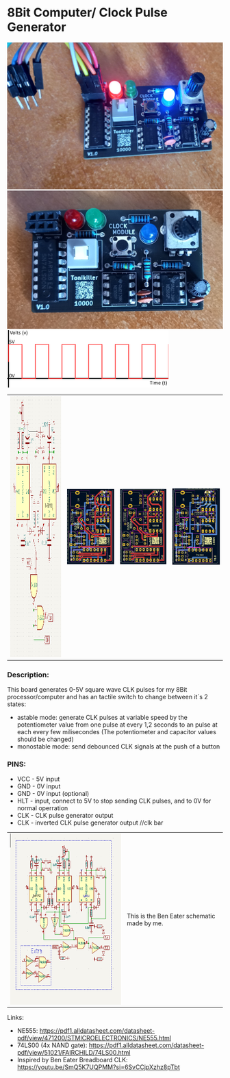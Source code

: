 # 8Bit Computer/ Clock Pulse Generator


<img src=https://github.com/Tonikiller10000/8BitProcessor/blob/main/ClkPulseGenerator/ComputerClk_Pictures/p1.jpg/>
<img src=https://github.com/Tonikiller10000/8BitProcessor/blob/main/ClkPulseGenerator/ComputerClk_Pictures/p2.jpg/>
<img src=https://github.com/Tonikiller10000/8BitProcessor/blob/main/ClkPulseGenerator/ComputerClk_Pictures/d1.png/>


<table>
  <tr>
    <td><img src=https://github.com/Tonikiller10000/8BitProcessor/blob/main/ClkPulseGenerator/ComputerClk_Pictures/s1.png height=610/></td>
    <td><img src=https://github.com/Tonikiller10000/8BitProcessor/blob/main/ClkPulseGenerator/ComputerClk_Pictures/s2.png/></td>
    <td><img src=https://github.com/Tonikiller10000/8BitProcessor/blob/main/ClkPulseGenerator/ComputerClk_Pictures/s3.png/></td>
    <td><img src=https://github.com/Tonikiller10000/8BitProcessor/blob/main/ClkPulseGenerator/ComputerClk_Pictures/s4.png/></td>
  </tr>
 </table>

### Description:

This board generates 0-5V square wave CLK pulses for my 8Bit processor/computer and has an tactile switch to change between it\`s 2 states:
- astable mode: generate CLK pulses at variable speed by the potentiometer value from one pulse at every 1,2 seconds to an pulse at each every few milisecondes (The potentiometer and capacitor values should be changed)
- monostable mode: send debounced CLK signals at the push of a button

### PINS:
- VCC - 5V input
- GND - 0V input
- GND - 0V input (optional)
- HLT - input, connect to 5V to stop sending CLK pulses, and to 0V for normal operration
- CLK - CLK pulse generator output
- CLK - inverted CLK pulse generator output   //clk bar

<table>
  <tr>
    <td><img src=https://github.com/Tonikiller10000/8BitProcessor/blob/main/ClkPulseGenerator/ComputerClk_Pictures/s.png height=400/></td>
    <td>This is the Ben Eater schematic made by me.</td>
  </tr>
 </table>


Links:
- NE555: https://pdf1.alldatasheet.com/datasheet-pdf/view/471200/STMICROELECTRONICS/NE555.html
- 74LS00 (4x NAND gate): https://pdf1.alldatasheet.com/datasheet-pdf/view/51021/FAIRCHILD/74LS00.html
- Inspired by Ben Eater Breadboard CLK: https://youtu.be/SmQ5K7UQPMM?si=6SvCCjpXzhz8pTbt



